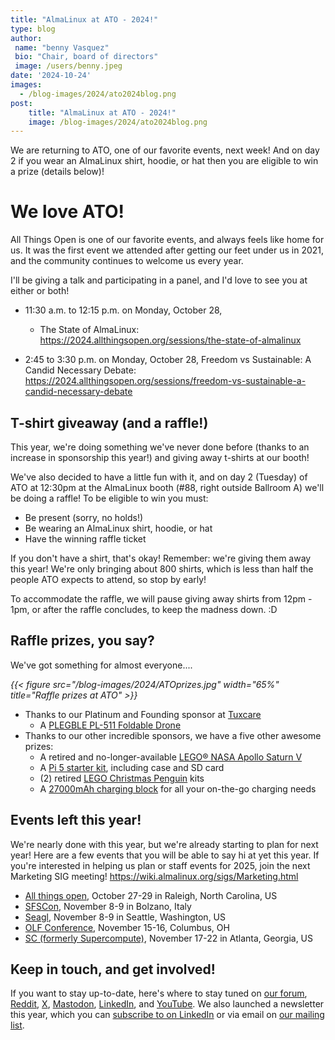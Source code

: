 ```yaml
---
title: "AlmaLinux at ATO - 2024!"
type: blog
author: 
 name: "benny Vasquez"
 bio: "Chair, board of directors"
 image: /users/benny.jpeg
date: '2024-10-24'
images:
  - /blog-images/2024/ato2024blog.png
post:
    title: "AlmaLinux at ATO - 2024!"
    image: /blog-images/2024/ato2024blog.png
---
```


We are returning to ATO, one of our favorite events, next week! And on day 2 if you wear an AlmaLinux shirt, hoodie, or hat then you are eligible to win a prize (details below)!

# We love ATO!

All Things Open is one of our favorite events, and always feels like home for us. It was the first event we attended after getting our feet under us in 2021, and the community continues to welcome us every year.

I'll be giving a talk and participating in a panel, and I'd love to see you at either or both! 

* 11:30 a.m. to 12:15 p.m. on Monday, October 28, 
	* The State of AlmaLinux: <https://2024.allthingsopen.org/sessions/the-state-of-almalinux>

* 2:45 to 3:30 p.m. on Monday, October 28, Freedom vs Sustainable: A Candid Necessary Debate: <https://2024.allthingsopen.org/sessions/freedom-vs-sustainable-a-candid-necessary-debate>


## T-shirt giveaway (and a raffle!)

This year, we're doing something we've never done before (thanks to an increase in sponsorship this year!) and giving away t-shirts at our booth!

We've also decided to have a little fun with it, and on day 2 (Tuesday) of ATO at 12:30pm at the AlmaLinux booth (#88, right outside Ballroom A) we'll be doing a raffle! To be eligible to win you must:

-   Be present (sorry, no holds!)
-   Be wearing an AlmaLinux shirt, hoodie, or hat
-   Have the winning raffle ticket

If you don't have a shirt, that's okay! Remember: we're giving them away this year! We're only bringing about 800 shirts, which is less than half the people ATO expects to attend, so stop by early!

To accommodate the raffle, we will pause giving away shirts from 12pm - 1pm, or after the raffle concludes, to keep the madness down. :D

## Raffle prizes, you say?

We've got something for almost everyone....

_{{< figure src="/blog-images/2024/ATOprizes.jpg" width="65%" title="Raffle prizes at ATO" >}}_

-   Thanks to our Platinum and Founding sponsor at [Tuxcare](https://tuxcare.com/)
	-   A [PLEGBLE PL-511 Foldable Drone](https://www.amazon.com/gp/aw/d/B0D8VFZL98?ref=ppx_pop_mob_b_asin_image&th=1)
-   Thanks to our other incredible sponsors, we have a five other awesome prizes:
	-   A retired and no-longer-available [LEGO® NASA Apollo Saturn V](https://www.lego.com/en-us/product/lego-nasa-apollo-saturn-v-92176)
	-   A [Pi 5 starter kit](https://www.amazon.com/CanaKit-Raspberry-Starter-Kit-PRO/dp/B0CRSNCJ6Y?th=1), including case and SD card
	-   (2) retired [LEGO Christmas Penguin](https://www.lego.com/en-gb/product/christmas-penguin-40498) kits
	-   A [27000mAh charging block](https://www.amazon.com/dp/B0CRH5HTNS) for all your on-the-go charging needs

## Events left this year!

We're nearly done with this year, but we're already starting to plan for next year! Here are a few events that you will be able to say hi at yet this year. If you're interested in helping us plan or staff events for 2025, join the next Marketing SIG meeting! <https://wiki.almalinux.org/sigs/Marketing.html>

-   [All things open](http://allthingsopen.org/), October 27-29 in Raleigh, North Carolina, US
-   [SFSCon](https://www.sfscon.it/), November 8-9 in Bolzano, Italy
-   [Seagl](https://seagl.org/), November 8-9 in Seattle, Washington, US
-   [OLF Conference](http://olfconference.org/), November 15-16, Columbus, OH
-   [SC (formerly Supercompute)](http://supercomputing.org/), November 17-22 in Atlanta, Georgia, US

## Keep in touch, and get involved!

If you want to stay up-to-date, here's where to stay tuned on [our forum](https://forums.almalinux.org), [Reddit](https://www.reddit.com/r/AlmaLinux/), [X](https://twitter.com/AlmaLinux), [Mastodon](https://fosstodon.org/@almalinux/), [LinkedIn](https://www.linkedin.com/company/80320905/), and [YouTube](https://www.youtube.com/channel/UCt9lpkqUPp1FUEi9uqVlPQA). We also launched a newsletter this year, which you can [subscribe to on LinkedIn](https://www.linkedin.com/newsletters/almalinux-news-7123058222835376128/) or via email on [our mailing list](https://lists.almalinux.org/postorius/lists/newsletters.lists.almalinux.org/).
